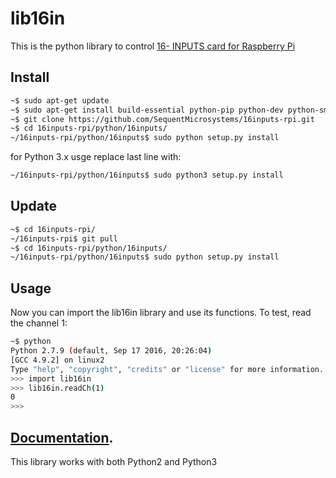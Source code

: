 # lib16in

This is the python library to control [16- INPUTS card for Raspberry Pi](https://sequentmicrosystems.com/collections/all-io-cards/products/16-universal-inputs-3-240vac-dc-br-8-layer-stackable-card-br-for-raspberry-pi)

## Install

```bash
~$ sudo apt-get update
~$ sudo apt-get install build-essential python-pip python-dev python-smbus git
~$ git clone https://github.com/SequentMicrosystems/16inputs-rpi.git
~$ cd 16inputs-rpi/python/16inputs/
~/16inputs-rpi/python/16inputs$ sudo python setup.py install
```

for Python 3.x usge replace last line with:
```bash
~/16inputs-rpi/python/16inputs$ sudo python3 setup.py install
```

## Update

```bash
~$ cd 16inputs-rpi/
~/16inputs-rpi$ git pull
~$ cd 16inputs-rpi/python/16inputs/
~/16inputs-rpi/python/16inputs$ sudo python setup.py install
```

## Usage 

Now you can import the lib16in library and use its functions. To test, read the channel 1:

```bash
~$ python
Python 2.7.9 (default, Sep 17 2016, 20:26:04)
[GCC 4.9.2] on linux2
Type "help", "copyright", "credits" or "license" for more information.
>>> import lib16in
>>> lib16in.readCh(1)
0
>>>
```
## [Documentation](https://github.com/SequentMicrosystems/16inputs-rpi/blob/master/python/16inputs/README.md). 

This library works with both Python2 and Python3
